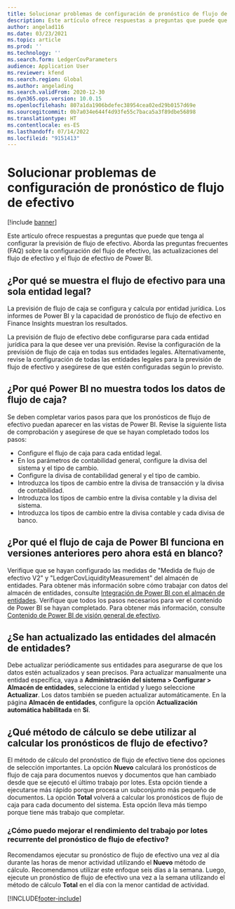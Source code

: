 ```yaml
---
title: Solucionar problemas de configuración de pronóstico de flujo de efectivo
description: Este artículo ofrece respuestas a preguntas que puede que tenga al configurar la previsión de flujo de efectivo. Aborda las preguntas frecuentes (FAQ) sobre la configuración del flujo de efectivo, las actualizaciones del flujo de efectivo y el flujo de efectivo de Power BI.
author: angelad116
ms.date: 03/23/2021
ms.topic: article
ms.prod: ''
ms.technology: ''
ms.search.form: LedgerCovParameters
audience: Application User
ms.reviewer: kfend
ms.search.region: Global
ms.author: angelading
ms.search.validFrom: 2020-12-30
ms.dyn365.ops.version: 10.0.15
ms.openlocfilehash: 807a1da1906bdefec38954cea02ed29b0157d69e
ms.sourcegitcommit: 0b7a034e644f4d93fe55c7baca5a3f89dbe56898
ms.translationtype: HT
ms.contentlocale: es-ES
ms.lasthandoff: 07/14/2022
ms.locfileid: "9151413"
---
```

# <a name="troubleshoot-cash-flow-forecasting-setup"></a>Solucionar problemas de configuración de pronóstico de flujo de efectivo

[!include [banner](../includes/banner.md)]

Este artículo ofrece respuestas a preguntas que puede que tenga al configurar la previsión de flujo de efectivo. Aborda las preguntas frecuentes (FAQ) sobre la configuración del flujo de efectivo, las actualizaciones del flujo de efectivo y el flujo de efectivo de Power BI.

## <a name="why-is-cash-flow-shown-for-only-one-legal-entity"></a>¿Por qué se muestra el flujo de efectivo para una sola entidad legal?

La previsión de flujo de caja se configura y calcula por entidad jurídica. Los informes de Power BI y la capacidad de pronóstico de flujo de efectivo en Finance Insights muestran los resultados.

La previsión de flujo de efectivo debe configurarse para cada entidad jurídica para la que desee ver una previsión. Revise la configuración de la previsión de flujo de caja en todas sus entidades legales. Alternativamente, revise la configuración de todas las entidades legales para la previsión de flujo de efectivo y asegúrese de que estén configuradas según lo previsto.

## <a name="why-doesnt-power-bi-show-all-the-cash-flow-data"></a>¿Por qué Power BI no muestra todos los datos de flujo de caja?

Se deben completar varios pasos para que los pronósticos de flujo de efectivo puedan aparecer en las vistas de Power BI. Revise la siguiente lista de comprobación y asegúrese de que se hayan completado todos los pasos:

- Configure el flujo de caja para cada entidad legal.
- En los parámetros de contabilidad general, configure la divisa del sistema y el tipo de cambio.
- Configure la divisa de contabilidad general y el tipo de cambio.
- Introduzca los tipos de cambio entre la divisa de transacción y la divisa de contabilidad.
- Introduzca los tipos de cambio entre la divisa contable y la divisa del sistema.
- Introduzca los tipos de cambio entre la divisa contable y cada divisa de banco.

## <a name="why-did-cash-flow-power-bi-work-in-previous-versions-but-is-now-blank"></a>¿Por qué el flujo de caja de Power BI funciona en versiones anteriores pero ahora está en blanco?

Verifique que se hayan configurado las medidas de "Medida de flujo de efectivo V2" y "LedgerCovLiquidityMeasurement" del almacén de entidades. Para obtener más información sobre cómo trabajar con datos del almacén de entidades, consulte [Integración de Power BI con el almacén de entidades](../../fin-ops-core/dev-itpro/analytics/power-bi-integration-entity-store.md). Verifique que todos los pasos necesarios para ver el contenido de Power BI se hayan completado. Para obtener más información, consulte [Contenido de Power BI de visión general de efectivo](Cash-Overview-Power-BI-content.md).

## <a name="have-the-entity-store-entities-been-refreshed"></a>¿Se han actualizado las entidades del almacén de entidades?

Debe actualizar periódicamente sus entidades para asegurarse de que los datos estén actualizados y sean precisos. Para actualizar manualmente una entidad específica, vaya a **Administración del sistema \> Configurar \> Almacén de entidades**, seleccione la entidad y luego seleccione **Actualizar**. Los datos también se pueden actualizar automáticamente. En la página **Almacén de entidades**, configure la opción **Actualización automática habilitada** en **Sí**.

## <a name="which-calculation-method-should-be-used-when-calculating-cash-flow-forecasts"></a>¿Qué método de cálculo se debe utilizar al calcular los pronósticos de flujo de efectivo?

El método de cálculo del pronóstico de flujo de efectivo tiene dos opciones de selección importantes. La opción **Nuevo** calculará los pronósticos de flujo de caja para documentos nuevos y documentos que han cambiado desde que se ejecutó el último trabajo por lotes. Esta opción tiende a ejecutarse más rápido porque procesa un subconjunto más pequeño de documentos. La opción **Total** volverá a calcular los pronósticos de flujo de caja para cada documento del sistema. Esta opción lleva más tiempo porque tiene más trabajo que completar.

### <a name="how-do-i-improve-the-performance-of-the-cash-flow-forecasting-recurring-batch-job"></a>¿Cómo puedo mejorar el rendimiento del trabajo por lotes recurrente del pronóstico de flujo de efectivo?

Recomendamos ejecutar su pronóstico de flujo de efectivo una vez al día durante las horas de menor actividad utilizando el **Nuevo** método de cálculo. Recomendamos utilizar este enfoque seis días a la semana. Luego, ejecute un pronóstico de flujo de efectivo una vez a la semana utilizando el método de cálculo **Total** en el día con la menor cantidad de actividad.

[!INCLUDE[footer-include](../../includes/footer-banner.md)]

